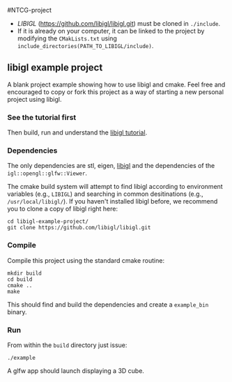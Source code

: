 #NTCG-project

- *LIBIGL* (https://github.com/libigl/libigl.git) must be cloned in `./include`.
- If it is already on your computer, it can be linked to the project by modifying the `CMakLists.txt` using `include_directories(PATH_TO_LIBIGL/include)`.

## libigl example project

A blank project example showing how to use libigl and cmake. Feel free and
encouraged to copy or fork this project as a way of starting a new personal
project using libigl.

### See the tutorial first

Then build, run and understand the [libigl
tutorial](http://libigl.github.io/libigl/tutorial/).

### Dependencies

The only dependencies are stl, eigen, [libigl](http://libigl.github.io/libigl/) and
the dependencies of the `igl::opengl::glfw::Viewer`.

The cmake build system will attempt to find libigl according to environment variables (e.g., `LIBIGL`) and searching in common desitinations (e.g., `/usr/local/libigl/`). If you haven't installed libigl before, we recommend you to clone a copy of libigl right here:

    cd libigl-example-project/
    git clone https://github.com/libigl/libigl.git

### Compile

Compile this project using the standard cmake routine:

    mkdir build
    cd build
    cmake ..
    make

This should find and build the dependencies and create a `example_bin` binary.

### Run

From within the `build` directory just issue:

    ./example

A glfw app should launch displaying a 3D cube.
